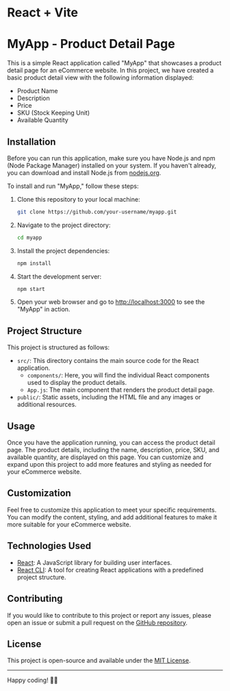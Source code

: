 # React + Vite
# MyApp - Product Detail Page

This is a simple React application called "MyApp" that showcases a product detail page for an eCommerce website. In this project, we have created a basic product detail view with the following information displayed:

- Product Name
- Description
- Price
- SKU (Stock Keeping Unit)
- Available Quantity

## Installation

Before you can run this application, make sure you have Node.js and npm (Node Package Manager) installed on your system. If you haven't already, you can download and install Node.js from [nodejs.org](https://nodejs.org/).

To install and run "MyApp," follow these steps:

1. Clone this repository to your local machine:

   ```bash
   git clone https://github.com/your-username/myapp.git
   ```

2. Navigate to the project directory:

   ```bash
   cd myapp
   ```

3. Install the project dependencies:

   ```bash
   npm install
   ```

4. Start the development server:

   ```bash
   npm start
   ```

5. Open your web browser and go to [http://localhost:3000](http://localhost:3000) to see the "MyApp" in action.

## Project Structure

This project is structured as follows:

- `src/`: This directory contains the main source code for the React application.
  - `components/`: Here, you will find the individual React components used to display the product details.
  - `App.js`: The main component that renders the product detail page.
- `public/`: Static assets, including the HTML file and any images or additional resources.

## Usage

Once you have the application running, you can access the product detail page. The product details, including the name, description, price, SKU, and available quantity, are displayed on this page. You can customize and expand upon this project to add more features and styling as needed for your eCommerce website.

## Customization

Feel free to customize this application to meet your specific requirements. You can modify the content, styling, and add additional features to make it more suitable for your eCommerce website.

## Technologies Used

- [React](https://reactjs.org/): A JavaScript library for building user interfaces.
- [React CLI](https://create-react-app.dev/): A tool for creating React applications with a predefined project structure.

## Contributing

If you would like to contribute to this project or report any issues, please open an issue or submit a pull request on the [GitHub repository](https://github.com/your-username/myapp).

## License

This project is open-source and available under the [MIT License](LICENSE.md).

---

Happy coding! 🚀🛒
